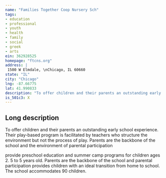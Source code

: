 ```yaml
---
name: "Families Together Coop Nursery Sch"
tags:
- education
- professional
- youth
- health
- family
- social
- greek
- arts
ein: 362928525
homepage: "ftcns.org"
address: |
 1500 W Elmdale, \nChicago, IL 60660
state: "IL"
city: "Chicago"
lng: -87.66775
lat: 41.990833
description: "To offer children and their parents an outstanding early school experience. Their play-based program is facilitated by teachers who structure the environment but not the process of play. Parents are the backbone of the school and the environment of parental participation"
is_501c3: X
---
```


## Long description

To offer children and their parents an outstanding early school experience. Their play-based program is facilitated by teachers who structure the environment but not the process of play. Parents are the backbone of the school and the environment of parental participation
  
  provide preschool education and summer camp programs for children ages 2. 5 to 5 years old. Parents are the backbone of the school and parental participation provides children with an ideal transition from home to school. The school accommodates 90 children. 
